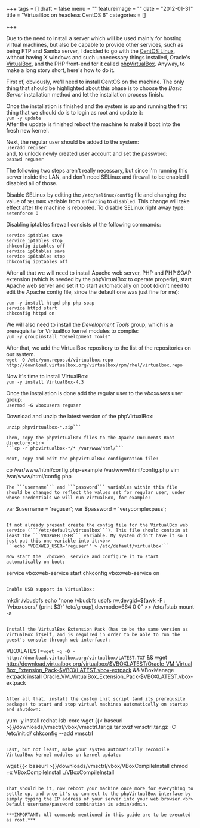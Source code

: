 +++
tags = []
draft = false
menu = ""
featureimage = ""
date = "2012-01-31"
title = "VirtualBox on headless CentOS 6"
categories = []

+++

Due to the need to install a server which will be used mainly for hosting virtual machines, but also be capable to provide other services, such as being FTP and Samba server, I decided to go with the <a href="http://www.centos.org/" target="_blank">CentOS Linux</a>, without having X windows and such unnecessary things installed, Oracle's <a href="https://www.virtualbox.org/" target="_blank">VirtualBox</a>, and the PHP front-end for it called <a href="https://sourceforge.net/projects/phpvirtualbox/" target="_blank">phpVirtualBox</a>.
Anyway, to make a long story short, here's how to do it.

First of, obviously, we'll need to install CentOS on the machine. The only thing that should be highlighted about this phase is to choose the _Basic Server_ installation method and let the installation process finish.

Once the installation is finished and the system is up and running the first thing that we should do is to login as root and update it:<br>
```yum -y update```<br>
After the update is finished reboot the machine to make it boot into the fresh new kernel.

Next, the regular user should be added to the system:<br>
```useradd reguser```<br>
and, to unlock newly created user account and set the password:<br>
```passwd reguser```

The following two steps aren't really necessary, but since I'm running this server inside the LAN, and don't need SELinux and firewall to be enabled I disabled all of those.

Disable SELinux by editing the ```/etc/selinux/config``` file and changing the value of ```SELINUX``` variable from ```enforcing``` to ```disabled```. This change will take effect after the machine is rebooted. To disable SELinux right away type:<br>
```setenforce 0```

Disabling iptables firewall consists of the following commands:
```
service iptables save
service iptables stop
chkconfig iptables off
service ip6tables save
service ip6tables stop
chkconfig ip6tables off
```

After all that we will need to install Apache web server, PHP and PHP SOAP extension (which is needed by the phpVirtualBox to operate properly), start Apache web server and set it to start automatically on boot (didn't need to edit the Apache config file, since the default one was just fine for me):
```
yum -y install httpd php php-soap
service httpd start
chkconfig httpd on
```

We will also need to install the _Development Tools_ group, which is a prerequisite for VirtualBox kernel modules to compile:<br>
```yum -y groupinstall "Development Tools"```

After that, we add the VirtualBox repository to the list of the repositories on our system.<br>
```wget -O /etc/yum.repos.d/virtualbox.repo http://download.virtualbox.org/virtualbox/rpm/rhel/virtualbox.repo```

Now it's time to install VirtualBox:<br>
```yum -y install VirtualBox-4.3```

Once the installation is done add the regular user to the _vboxusers_ user group:<br>
```usermod -G vboxusers reguser```

Download and unzip the latest version of the phpVirtualBox:<br>
```wget 'http://sourceforge.net/projects/phpvirtualbox/files/latest/download' -O phpvirtualbox-latest.zip
unzip phpvirtualbox-*.zip```

Then, copy the phpVirtualBox files to the Apache Documents Root directory:<br>
```cp -r phpvirtualbox-*/* /var/www/html/```

Next, copy and edit the phpVirtualBox configuration file:
```
cp /var/www/html/config.php-example /var/www/html/config.php
vim /var/www/html/config.php
```
The ```username``` and ```password``` variables within this file should be changed to reflect the values set for regular user, under whose credentials we will run VirtualBox, for example:
```
var $username = 'reguser';
var $password = 'verycomplexpass';
```

If not already present create the config file for the VirtualBox web service (```/etc/default/virtualbox```). This file should contain at least the ```VBOXWEB_USER``` variable. My system didn't have it so I just put this one variable into it:<br>
```echo "VBOXWEB_USER='reguser'" > /etc/default/virtualbox```

Now start the _vboxweb_ service and configure it to start automatically on boot:
```
service vboxweb-service start
chkconfig vboxweb-service on
```

Enable USB support in VirtualBox:
```
mkdir /vbusbfs
echo "none /vbusbfs usbfs rw,devgid=$(awk -F : '/vboxusers/ {print $3}' /etc/group),devmode=664 0 0" &gt;&gt; /etc/fstab
mount -a
```

Install the VirtualBox Extension Pack (has to be the same version as VirtualBox itself, and is required in order to be able to run the guest's console through web interface):
```
VBOXLATEST=`wget -q -O - http://download.virtualbox.org/virtualbox/LATEST.TXT` && wget http://download.virtualbox.org/virtualbox/$VBOXLATEST/Oracle_VM_VirtualBox_Extension_Pack-$VBOXLATEST.vbox-extpack && VBoxManage extpack install Oracle_VM_VirtualBox_Extension_Pack-$VBOXLATEST.vbox-extpack
```

After all that, install the custom init script (and its prerequsite package) to start and stop virtual machines automatically on startup and shutdown:
```
yum -y install redhat-lsb-core
wget {{< baseurl >}}/downloads/vmsctrl/vbox/vmsctrl.tar.gz
tar xvzf vmsctrl.tar.gz -C /etc/init.d/
chkconfig --add vmsctrl
```

Last, but not least, make your system automatically recompile VirtualBox kernel modules on kernel update:
```
wget {{< baseurl >}}/downloads/vmsctrl/vbox/VBoxCompileInstall
chmod +x VBoxCompileInstall
./VBoxCompileInstall
```

That should be it, now reboot your machine once more for everything to settle up, and once it's up connect to the phpVirtualBox interface by simply typing the IP address of your server into your web browser.<br>
Default username/password combination is admin/admin.

***IMPORTANT: All commands mentioned in this guide are to be executed as root.***
